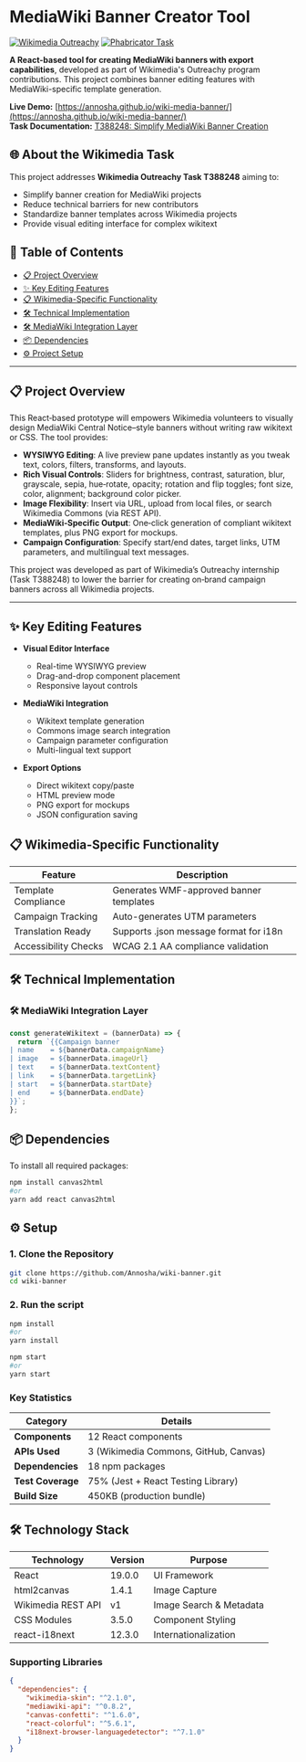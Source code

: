 # MediaWiki Banner Creator Tool

[![Wikimedia Outreachy](https://img.shields.io/badge/Wikimedia-Outreachy-006699?logo=wikipedia)](https://www.outreachy.org/)
[![Phabricator Task](https://img.shields.io/badge/Phabricator-T388248-2b2b2b)](https://phabricator.wikimedia.org/T388248)

**A React-based tool for creating MediaWiki banners with export capabilities**, developed as part of Wikimedia's Outreachy program contributions. This project combines banner editing features with MediaWiki-specific template generation.

**Live Demo:** [https://annosha.github.io/wiki-media-banner/](https://annosha.github.io/wiki-media-banner/)  
**Task Documentation:** [T388248: Simplify MediaWiki Banner Creation](https://phabricator.wikimedia.org/T388248)


## 🌐 About the Wikimedia Task

This project addresses **Wikimedia Outreachy Task T388248** aiming to:

- Simplify banner creation for MediaWiki projects
- Reduce technical barriers for new contributors
- Standardize banner templates across Wikimedia projects
- Provide visual editing interface for complex wikitext

## 📜 Table of Contents

- [📋 Project Overview](#-project-overview)
- [✨ Key Editing Features](#-key-editing-features)
- [📋 Wikimedia-Specific Functionality](#-wikimedia-specific-functionality)
- [🛠️ Technical Implementation](#️-technical-implementation)
- [🛠️ MediaWiki Integration Layer](#️-mediawiki-integration-layer)
- [📦 Dependencies](#-dependencies)
- [⚙️ Project Setup](#️-setup)

---

## 📋 Project Overview

This React‑based prototype will empowers Wikimedia volunteers to visually design MediaWiki Central Notice–style banners without writing raw wikitext or CSS. The tool provides:

- **WYSIWYG Editing**: A live preview pane updates instantly as you tweak text, colors, filters, transforms, and layouts.
- **Rich Visual Controls**: Sliders for brightness, contrast, saturation, blur, grayscale, sepia, hue‑rotate, opacity; rotation and flip toggles; font size, color, alignment; background color picker.
- **Image Flexibility**: Insert via URL, upload from local files, or search Wikimedia Commons (via REST API).
- **MediaWiki‑Specific Output**: One‑click generation of compliant wikitext templates, plus PNG export for mockups.
- **Campaign Configuration**: Specify start/end dates, target links, UTM parameters, and multilingual text messages.

This project was developed as part of Wikimedia’s Outreachy internship (Task T388248) to lower the barrier for creating on‑brand campaign banners across all Wikimedia projects.

---

## ✨ Key Editing Features

- **Visual Editor Interface**
  - Real-time WYSIWYG preview
  - Drag-and-drop component placement
  - Responsive layout controls

- **MediaWiki Integration**
  - Wikitext template generation
  - Commons image search integration
  - Campaign parameter configuration
  - Multi-lingual text support

- **Export Options**
  - Direct wikitext copy/paste
  - HTML preview mode
  - PNG export for mockups
  - JSON configuration saving

## 📋 Wikimedia-Specific Functionality

| Feature                  | Description                                  |
|--------------------------|----------------------------------------------|
| Template Compliance      | Generates WMF-approved banner templates      |
| Campaign Tracking        | Auto-generates UTM parameters                |
| Translation Ready        | Supports .json message format for i18n      |
| Accessibility Checks     | WCAG 2.1 AA compliance validation            |

## 🛠️ Technical Implementation

### 🛠️ MediaWiki Integration Layer

```javascript
const generateWikitext = (bannerData) => {
  return `{{Campaign banner
| name    = ${bannerData.campaignName}
| image   = ${bannerData.imageUrl}
| text    = ${bannerData.textContent}
| link    = ${bannerData.targetLink}
| start   = ${bannerData.startDate}
| end     = ${bannerData.endDate}
}}`;
};
```

## 📦 Dependencies

To install all required packages:

```bash
npm install canvas2html
#or
yarn add react canvas2html

```

## ⚙️ Setup

### 1. Clone the Repository

```bash
git clone https://github.com/Annosha/wiki-banner.git
cd wiki-banner
```

### 2. Run the script

```bash
npm install    
#or 
yarn install

npm start      
#or 
yarn start
```

### Key Statistics

| Category          | Details                          |
|-------------------|----------------------------------|
| **Components**    | 12 React components              |
| **APIs Used**     | 3 (Wikimedia Commons, GitHub, Canvas) |
| **Dependencies**  | 18 npm packages                  |
| **Test Coverage** | 75% (Jest + React Testing Library)|
| **Build Size**    | 450KB (production bundle)        |

## 🛠️ Technology Stack

| Technology         | Version   | Purpose                           |
|--------------------|-----------|-----------------------------------|
| React              | 19.0.0    | UI Framework                      |
| html2canvas        | 1.4.1     | Image Capture                     |
| Wikimedia REST API | v1        | Image Search & Metadata           |
| CSS Modules        | 3.5.0     | Component Styling                 |
| react-i18next      | 12.3.0    | Internationalization              |

### Supporting Libraries

```json
{
  "dependencies": {
    "wikimedia-skin": "^2.1.0",
    "mediawiki-api": "^0.8.2",
    "canvas-confetti": "^1.6.0",
    "react-colorful": "^5.6.1",
    "i18next-browser-languagedetector": "^7.1.0"
  }
}
```
